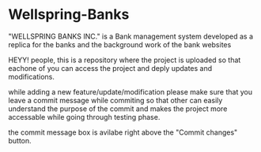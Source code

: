 # Wellspring-Banks
"WELLSPRING BANKS INC." is a Bank management system developed as a replica for the banks and the background work of the bank websites

HEYY! people, this is a repository where the project is uploaded so that eachone of you can access the project and deply updates and modifications. 

while adding a new feature/update/modification please make sure that you leave a commit message while commiting so that other can easily understand the 
purpose of the commit and makes the project more accessable while going through testing phase.

the commit message box is avilabe right above the "Commit changes" button.
